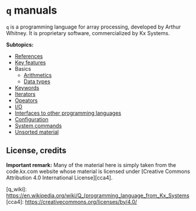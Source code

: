 # `q` manuals

`q` is a programming language for array processing, developed by Arthur Whitney. It is proprietary
software, commercialized by Kx Systems.

**Subtopics:**
- [References][references]
- [Key features][key_features]
- Basics
	- [Arithmetics][arithmetics]
	- [Data types][datatypes]
- [Keywords][keywords]
- [Iterators][iterators]
- [Opeators][operators]
- [I/O][io]
- [Interfaces to other programming languages][interface]
- [Configuration][configuration]
- [System commands][system_commands]
- [Unsorted material][unsorted]


[references]: ./references.md
[key_features]: ./key_features.md
[arithmetics]: ./arithmetics/README.md
[io]: ./io.md
[configuration]: ./configuration.md
[datatypes]: ./datatypes/README.md
[interface]: ./interfaces/README.md
[iterators]: ./iterators/README.md
[keywords]: ./keywords/README.md
[operators]: ./operators/README.md
[system_commands]: ./system_commands/README.md
[unsorted]: ./unsorted.md


## License, credits

**Important remark:**
Many of the material here is simply taken from the code.kx.com website whose material is licensed
under [Creative Commons Attribution 4.0 International License][cca4].


[q_wiki]: https://en.wikipedia.org/wiki/Q_(programming_language_from_Kx_Systems
[cca4]: https://creativecommons.org/licenses/by/4.0/
